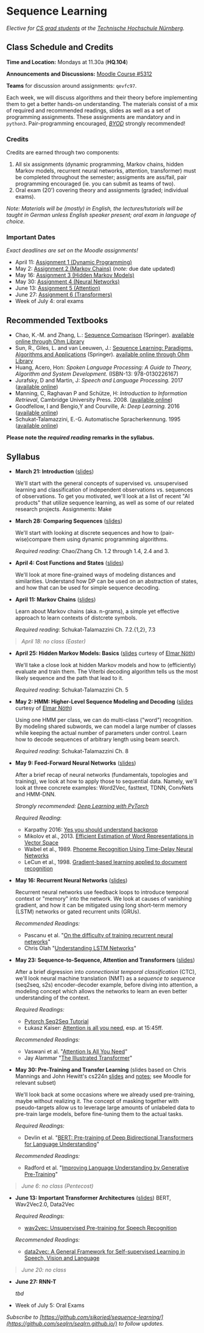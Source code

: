 # Sequence Learning

_Elective for [CS grad students](https://www.th-nuernberg.de/fakultaeten/in/studium/masterstudiengang-informatik/) at the [Technische Hochschule Nürnberg](https://www.th-nuernberg.de/)._


## Class Schedule and Credits

**Time and Location:** Mondays at 11.30a (**HQ.104**) 

**Announcements and Discussions:** [Moodle Course #5312](https://elearning.ohmportal.de/course/view.php?id=5312)

**Teams** for discussion around assignments: `qevfc97`.

Each week, we will discuss algorithms and their theory before implementing them to get a better hands-on understanding.
The materials consist of a mix of required and recommended readings, slides as well as a set of programming assignments.
These assignments are mandatory and in `python3`.
Pair-programming encouraged, [_BYOD_](https://en.wikipedia.org/wiki/Bring_your_own_device) strongly recommended!


### Credits

Credits are earned through two components:

1. All six assignments (dynamic programming, Markov chains, hidden Markov models, recurrent neural networks, attention, transformer) must be completed throughout the semester; assigments are ass/fail, pair programming encouraged (ie. you can submit as teams of two).
2. Oral exam (20') covering theory and assignments (graded; individual exams).


_Note: Materials will be (mostly) in English, the lectures/tutorials will be taught in German unless English speaker present; oral exam in language of choice._


### Important Dates

_Exact deadlines are set on the Moodle assignments!_


- April 11: [Assignment 1 (Dynamic Programming)](https://github.com/seqlrn/1-dynamic-programming)
- May 2: [Assignment 2 (Markov Chains)](https://github.com/seqlrn/2-markov-chains) (_note:_ due date updated)
- May 16: [Assignment 3 (Hidden Markov Models)](https://github.com/seqlrn/3-hmm)
- May 30: [Assignment 4 (Neural Networks)](https://github.com/seqlrn/4-nnets)
- June 13: [Assignment 5 (Attention)](https://github.com/seqlrn/5-attention)
- June 27: [Assignment 6 (Transformers)](https://github.com/seqlrn/6-transformers)
- Week of July 4: oral exams


## Recommended Textbooks

- Chao, K.-M. and Zhang, L.: [Sequence Comparison](https://link.springer.com/book/10.1007%2F978-1-84800-320-0) (Springer). [available online through Ohm Library](https://ebookcentral.proquest.com/lib/thnuernberg/reader.action?docID=418343)
- Sun, R., Giles, L. and van Leeuwen, J.: [Sequence Learning: Paradigms, Algorithms and Applications]() (Springer). [available online through Ohm Library](https://ebookcentral.proquest.com/lib/thnuernberg/detail.action?docID=3072729)
- Huang, Acero, Hon: _Spoken Language Processing: A Guide to Theory, Algorithm and System Development._ (ISBN-13: 978-0130226167)
- Jurafsky, D and Martin, J: _Speech and Language Processing._ 2017 ([available online](http://web.stanford.edu/~jurafsky/slp3/))
- Manning, C, Raghavan P and Schütze, H: _Introduction to Information Retrieval_, Cambridge University Press. 2008. ([available online](https://nlp.stanford.edu/IR-book/))
- Goodfellow, I and Bengio,Y and Courville, A: _Deep Learning._ 2016 ([available online](http://www.deeplearningbook.org/))
- Schukat-Talamazzini, E.-G. Automatische Spracherkennung. 1995 ([available online](https://www.minet.uni-jena.de/fakultaet/schukat/asebuch.html))

**Please note the _required reading_ remarks in the syllabus.**


## Syllabus


- **March 21: Introduction** ([slides](/pdf/01-introduction.pdf))

	We'll start with the general concepts of supervised vs. unsupervised learning and classification of independent observations vs. sequences of observations.
	To get you motivated, we'll look at a list of recent "AI products" that utilize sequence learning, as well as some of our related research projects.
	Assignments: Make 

- **March 28: Comparing Sequences** ([slides](/pdf/dp_and_edit_dist.pdf))
	
	We'll start with looking at discrete sequences and how to (pair-wise)compare them using dynamic programming algorithms.

	_Required reading_: Chao/Zhang Ch. 1.2 through 1.4, 2.4 and 3.

- **April 4: Cost Functions and States** ([slides](/pdf/03-costs-states.pdf))
	
	We'll look at more fine-grained ways of modeling distances and similarities.
	Understand how DP can be used on an abstraction of states, and how that can be used for simple sequence decoding.

- **April 11: Markov Chains** ([slides](/pdf/04-markov-chains.pdf))
	
	Learn about Markov chains (aka. n-grams), a simple yet effective approach to learn contexts of distcrete symbols.

	_Required reading_: Schukat-Talamazzini Ch. 7.2.{1,2}, 7.3


> _April 18: no class (Easter)_


- **April 25: Hidden Markov Models: Basics** ([slides](/pdf/hmm.pdf) curtesy of [Elmar Nöth](https://lme.tf.fau.de/person/noeth/))

	We'll take a close look at hidden Markov models and how to (efficiently) evaluate and train them.
	The Viterbi decoding algorithm tells us the most likely sequence and the path that lead to it.

	_Required reading_: Schukat-Talamazzini Ch. 5



- **May 2: HMM: Higher-Level Sequence Modeling and Decoding** ([slides](/pdf/decoding.pdf) curtesy of [Elmar Nöth](https://lme.tf.fau.de/person/noeth/))

	Using one HMM per class, we can do multi-class ("word") recognition.
	By modeling shared subwords, we can model a large number of classes while keeping the actual number of parameters under control.
	Learn how to decode sequences of arbitrary length using beam search.

	_Required reading_: Schukat-Talamazzini Ch. 8

- **May 9: Feed-Forward Neural Networks** ([slides](/pdf/6-nnets.pdf))
	
	After a brief recap of neural networks (fundamentals, topologies and training), we look at how to apply those to sequential data.
	Namely, we'll look at three concrete examples: Word2Vec, fasttext, TDNN, ConvNets and HMM-DNN.

	_Strongly recommended: [Deep Learning with PyTorch](https://pytorch.org/tutorials/beginner/deep_learning_60min_blitz.html)_
	
	_Required Reading_:
	- Karpathy 2016: [Yes you should understand backprop](https://karpathy.medium.com/yes-you-should-understand-backprop-e2f06eab496b)
	- Mikolov et al., 2013. [Efficient Estimation of Word Representations in Vector Space](https://arxiv.org/abs/1301.3781)
	- Waibel et al., 1989. [Phoneme Recognition Using Time-Delay Neural Networks](http://www.cs.toronto.edu/~fritz/absps/waibelTDNN.pdf)
	- LeCun et al., 1998. [Gradient-based learning applied to document recognition](http://yann.lecun.com/exdb/publis/pdf/lecun-01a.pdf)

	
- **May 16: Recurrent Neural Networks** ([slides](/pdf/07-rnn.pdf))

	Recurrent neural networks use feedback loops to introduce temporal context or "memory" into the network.
	We look at causes of vanishing gradient, and how it can be mitigated using long short-term memory (LSTM) networks or gated recurrent units (GRUs).

	_Recommended Readings:_ 
	- Pascanu et al. "[On the difficulty of training recurrent neural networks](http://proceedings.mlr.press/v28/pascanu13.pdf)"
	- Chris Olah "[Understanding LSTM Networks](http://colah.github.io/posts/2015-08-Understanding-LSTMs/)"


- **May 23: Sequence-to-Sequence, Attention and Transformers** ([slides](/pdf/08-attn.pdf))

	After a brief digression into _connectionist temporal classification_ (CTC), we'll look neural machine translation (NMT) as a _sequence to sequence_ (seq2seq, s2s) encoder-decoder example, before diving into attention, a modeling concept which allows the networks to learn an even better understanding of the context.

	_Required Readings:_
	- [Pytorch Seq2Seq Tutorial](https://pytorch.org/tutorials/intermediate/seq2seq_translation_tutorial.html)
	- Łukasz Kaiser: [Attention is all you need](https://www.youtube.com/watch?v=rBCqOTEfxvg), esp. at 15:45ff.

	_Recommended Readings:_
	- Vaswani et al. "[Attention Is All You Need](https://arxiv.org/abs/1706.03762.pdf)"
	- Jay Alammar "[The Illustrated Transformer](https://jalammar.github.io/illustrated-transformer/)"

- **May 30: Pre-Training and Transfer Learning** (slides based on Chris Mannings and John Hewitt's cs224n [slides](http://web.stanford.edu/class/cs224n/slides/cs224n-2021-lecture10-pretraining.pdf) and [notes](http://web.stanford.edu/class/cs224n/readings/cs224n-2019-notes07-QA.pdf); see Moodle for relevant subset)

	We'll look back at some occasions where we already used pre-training, maybe without realizing it.
	The concept of masking together with pseudo-targets allow us to leverage large amounts of unlabeled data to pre-train large models, before fine-tuning them to the actual tasks.

	_Required Readings:_
	- Devlin et al. "[BERT: Pre-training of Deep Bidirectional Transformers for Language Understanding](https://arxiv.org/pdf/1810.04805)"

	_Recommended Readings:_
	- Radford et al. "[Improving Language Understanding by Generative Pre-Training](https://www.cs.ubc.ca/~amuham01/LING530/papers/radford2018improving.pdf)"

> _June 6: no class (Pentecost)_


- **June 13: Important Transformer Architectures** ([slides](/pdf/09-important-transformers.pdf))
BERT, Wav2Vec2.0, Data2Vec

	_Required Readings:_
    - [wav2vec: Unsupervised Pre-training for Speech Recognition](https://arxiv.org/abs/1904.05862)

	_Recommended Readings:_
    - [data2vec: A General Framework for Self-supervised Learning in Speech, Vision and Language](https://arxiv.org/abs/2202.03555)

> _June 20: no class_


- **June 27: RNN-T**

	_tbd_

- Week of July 5: Oral Exams


_Subscribe to [https://github.com/sikoried/sequence-learning/](https://github.com/seqlrn/seqlrn.github.io/) to follow updates._
